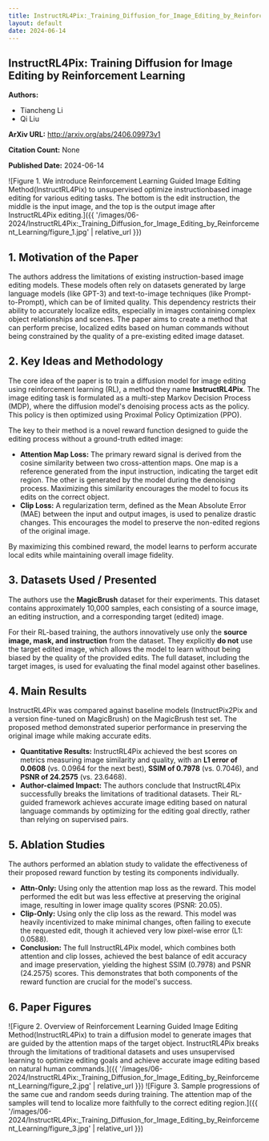 ```yaml
---
title: InstructRL4Pix:_Training_Diffusion_for_Image_Editing_by_Reinforcement_Learning
layout: default
date: 2024-06-14
---
```

## InstructRL4Pix: Training Diffusion for Image Editing by Reinforcement Learning
**Authors:**
- Tiancheng Li
- Qi Liu

**ArXiv URL:** http://arxiv.org/abs/2406.09973v1

**Citation Count:** None

**Published Date:** 2024-06-14

![Figure 1. We introduce Reinforcement Learning Guided Image Editing Method(InstructRL4Pix) to unsupervised optimize instructionbased image editing for various editing tasks. The bottom is the edit instruction, the middle is the input image, and the top is the output image after InstructRL4Pix editing.]({{ '/images/06-2024/InstructRL4Pix:_Training_Diffusion_for_Image_Editing_by_Reinforcement_Learning/figure_1.jpg' | relative_url }})
## 1. Motivation of the Paper
The authors address the limitations of existing instruction-based image editing models. These models often rely on datasets generated by large language models (like GPT-3) and text-to-image techniques (like Prompt-to-Prompt), which can be of limited quality. This dependency restricts their ability to accurately localize edits, especially in images containing complex object relationships and scenes. The paper aims to create a method that can perform precise, localized edits based on human commands without being constrained by the quality of a pre-existing edited image dataset.

## 2. Key Ideas and Methodology
The core idea of the paper is to train a diffusion model for image editing using reinforcement learning (RL), a method they name **InstructRL4Pix**. The image editing task is formulated as a multi-step Markov Decision Process (MDP), where the diffusion model's denoising process acts as the policy. This policy is then optimized using Proximal Policy Optimization (PPO).

The key to their method is a novel reward function designed to guide the editing process without a ground-truth edited image:
*   **Attention Map Loss:** The primary reward signal is derived from the cosine similarity between two cross-attention maps. One map is a reference generated from the input instruction, indicating the target edit region. The other is generated by the model during the denoising process. Maximizing this similarity encourages the model to focus its edits on the correct object.
*   **Clip Loss:** A regularization term, defined as the Mean Absolute Error (MAE) between the input and output images, is used to penalize drastic changes. This encourages the model to preserve the non-edited regions of the original image.

By maximizing this combined reward, the model learns to perform accurate local edits while maintaining overall image fidelity.

## 3. Datasets Used / Presented
The authors use the **MagicBrush** dataset for their experiments. This dataset contains approximately 10,000 samples, each consisting of a source image, an editing instruction, and a corresponding target (edited) image.

For their RL-based training, the authors innovatively use only the **source image, mask, and instruction** from the dataset. They explicitly **do not** use the target edited image, which allows the model to learn without being biased by the quality of the provided edits. The full dataset, including the target images, is used for evaluating the final model against other baselines.

## 4. Main Results
InstructRL4Pix was compared against baseline models (InstructPix2Pix and a version fine-tuned on MagicBrush) on the MagicBrush test set. The proposed method demonstrated superior performance in preserving the original image while making accurate edits.

*   **Quantitative Results:** InstructRL4Pix achieved the best scores on metrics measuring image similarity and quality, with an **L1 error of 0.0608** (vs. 0.0964 for the next best), **SSIM of 0.7978** (vs. 0.7046), and **PSNR of 24.2575** (vs. 23.6468).
*   **Author-claimed Impact:** The authors conclude that InstructRL4Pix successfully breaks the limitations of traditional datasets. Their RL-guided framework achieves accurate image editing based on natural language commands by optimizing for the editing goal directly, rather than relying on supervised pairs.

## 5. Ablation Studies
The authors performed an ablation study to validate the effectiveness of their proposed reward function by testing its components individually.

*   **Attn-Only:** Using only the attention map loss as the reward. This model performed the edit but was less effective at preserving the original image, resulting in lower image quality scores (PSNR: 20.05).
*   **Clip-Only:** Using only the clip loss as the reward. This model was heavily incentivized to make minimal changes, often failing to execute the requested edit, though it achieved very low pixel-wise error (L1: 0.0588).
*   **Conclusion:** The full InstructRL4Pix model, which combines both attention and clip losses, achieved the best balance of edit accuracy and image preservation, yielding the highest SSIM (0.7978) and PSNR (24.2575) scores. This demonstrates that both components of the reward function are crucial for the model's success.

## 6. Paper Figures
![Figure 2. Overview of Reinforcement Learning Guided Image Editing Method(InstructRL4Pix) to train a diffusion model to generate images that are guided by the attention maps of the target object. InstructRL4Pix breaks through the limitations of traditional datasets and uses unsupervised learning to optimize editing goals and achieve accurate image editing based on natural human commands.]({{ '/images/06-2024/InstructRL4Pix:_Training_Diffusion_for_Image_Editing_by_Reinforcement_Learning/figure_2.jpg' | relative_url }})
![Figure 3. Sample progressions of the same cue and random seeds during training. The attention map of the samples will tend to localize more faithfully to the correct editing region.]({{ '/images/06-2024/InstructRL4Pix:_Training_Diffusion_for_Image_Editing_by_Reinforcement_Learning/figure_3.jpg' | relative_url }})
